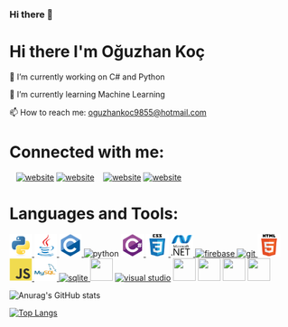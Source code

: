 ### Hi there 👋

<!--
**ysfArslan1/ysfArslan1** is a ✨ _special_ ✨ repository because its `README.md` (this file) appears on your GitHub profile.

Here are some ideas to get you started:

- 🔭 I’m currently working on ...
- 🌱 I’m currently learning ...
- 👯 I’m looking to collaborate on ...
- 🤔 I’m looking for help with ...
- 💬 Ask me about ...
- 📫 How to reach me: ...
- 😄 Pronouns: ...
- ⚡ Fun fact: ...
-->


# Hi there I'm Oğuzhan Koç

🔭 I’m currently working on C# and Python

🌱 I’m currently learning Machine Learning

📫 How to reach me: oguzhankoc9855@hotmail.com

# Connected with me:

&nbsp;&nbsp;
[![website](./img/linkedin-light.svg)](https://www.linkedin.com/in/oguzhan9855/#gh-light-mode-only)
[![website](./img/linkedin-dark.svg)](https://www.linkedin.com/in/oguzhan9855/#gh-dark-mode-only)
&nbsp;&nbsp;
[![website](./img/instagram-light.svg)](https://www.instagram.com/kcoguz/#gh-light-mode-only)
[![website](./img/instagram-dark.svg)](https://www.instagram.com/kcoguz/#gh-dark-mode-only)

# Languages and Tools:

<a href="https://www.python.org" target="_blank"> <img src="https://raw.githubusercontent.com/devicons/devicon/master/icons/python/python-original.svg" alt="python" width="40" height="40"/> </a><a href="https://www.java.com" target="_blank"> <img src="https://raw.githubusercontent.com/devicons/devicon/master/icons/java/java-original.svg" alt="java" width="40" height="40"/> </a>
 <a href="https://www.cprogramming.com/" target="_blank"> <img src="https://raw.githubusercontent.com/devicons/devicon/master/icons/c/c-original.svg" alt="c" width="40" height="40"/> </a><a > <img src="https://user-images.githubusercontent.com/58952369/180606646-173f28df-9b90-42f0-9170-20a966c19d8d.png" alt="python" width="40" height="40"/> </a> <a href="https://www.w3schools.com/cs/" target="_blank"> <img src="https://raw.githubusercontent.com/devicons/devicon/master/icons/csharp/csharp-original.svg" alt="csharp" width="40" height="40"/> </a> <a href="https://www.w3schools.com/css/" target="_blank"> <img src="https://raw.githubusercontent.com/devicons/devicon/master/icons/css3/css3-original-wordmark.svg" alt="css3" width="40" height="40"/> </a>  <a href="https://dotnet.microsoft.com/" target="_blank"> <img src="https://raw.githubusercontent.com/devicons/devicon/master/icons/dot-net/dot-net-original-wordmark.svg" alt="dotnet" width="40" height="40"/> </a> <a href="https://firebase.google.com/" target="_blank"> <img src="https://www.vectorlogo.zone/logos/firebase/firebase-icon.svg" alt="firebase" width="40" height="40"/> </a><a href="https://git-scm.com/" target="_blank"> <img src="https://www.vectorlogo.zone/logos/git-scm/git-scm-icon.svg" alt="git" width="40" height="40"/> </a> <a href="https://www.w3.org/html/" target="_blank"> <img src="https://raw.githubusercontent.com/devicons/devicon/master/icons/html5/html5-original-wordmark.svg" alt="html5" width="40" height="40"/> </a>  <a href="https://developer.mozilla.org/en-US/docs/Web/JavaScript" target="_blank"> <img src="https://raw.githubusercontent.com/devicons/devicon/master/icons/javascript/javascript-original.svg" alt="javascript" width="40" height="40"/> </a><a href="https://www.mysql.com/" target="_blank"> <img src="https://raw.githubusercontent.com/devicons/devicon/master/icons/mysql/mysql-original-wordmark.svg" alt="mysql" width="40" height="40"/> </a>   <a href="https://www.sqlite.org/" target="_blank"> <img src="https://www.vectorlogo.zone/logos/sqlite/sqlite-icon.svg" alt="sqlite" width="40" height="40"/> </a> 
<a href="https://code.visualstudio.com/" rel="nofollow"><img src="https://camo.githubusercontent.com/2f7d9c653bd1edd735b3db07d7c4b47ae45959e17c14053fa4f543ac93cc1a8c/68747470733a2f2f696d672e69636f6e73382e636f6d2f636f6c6f722f34382f3030303030302f76697375616c2d73747564696f2d636f64652d323031392e706e67" width="40" height="40" data-canonical-src="https://img.icons8.com/color/48/000000/visual-studio-code-2019.png" style="max-width: 100%;"></a>
<a href="https://visualstudio.microsoft.com/tr/vs/" rel="nofollow">
      <img src="https://camo.githubusercontent.com/6654077c582dc7a931a7f54d124ef1df886e09989128f3281e25f8390e41da8b/68747470733a2f2f696d672e69636f6e73382e636f6d2f636f6c6f722f34382f3030303030302f76697375616c2d73747564696f2e706e67" alt="visual studio" height="40" width="40" data-canonical-src="https://img.icons8.com/color/48/000000/visual-studio.png" style="max-width: 100%;"></a>
<a > <img src="https://user-images.githubusercontent.com/58952369/180606891-d68cc88b-4e4a-475b-89c7-74f9095ba09c.png"  width="40" height="40"/> </a>
<a > <img src="https://user-images.githubusercontent.com/58952369/180606831-6850d90a-ef12-499d-88a2-0fa757eea698.png"  width="40" height="40"/> </a>
<a > <img src="https://user-images.githubusercontent.com/58952369/180606805-f3d14a74-1bb1-4594-9358-877977d827f7.png"  width="40" height="40"/> </a>
<a > <img src="https://user-images.githubusercontent.com/58952369/180606741-c99caac4-0ee5-4d5f-abd2-249c8effd495.png"  width="40" height="40"/> </a>
      

![Anurag's GitHub stats](https://github-readme-stats.vercel.app/api?username=oguzhankoc55&show_icons=true&theme=transparent)

[![Top Langs](https://github-readme-stats.vercel.app/api/top-langs/?username=oguzhankoc55&langs_count=8)](https://github.com/oguzhankoc55/github-readme-stats)
